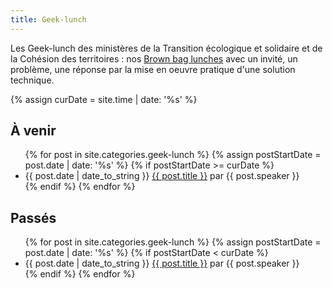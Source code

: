 ```yaml
---
title: Geek-lunch
---
```




Les Geek-lunch des ministères de la Transition écologique et solidaire et de la Cohésion des territoires : nos [Brown bag lunches](https://en.wikipedia.org/wiki/Packed_lunch) avec un invité, un problème, une réponse par la mise en oeuvre pratique d'une solution technique.

{% assign curDate = site.time | date: '%s' %}


## À venir

<ul>
  {% for post in site.categories.geek-lunch %}
  {% assign postStartDate = post.date | date: '%s' %}
    {% if postStartDate >= curDate %}
    <li>
      {{ post.date | date_to_string }} <a href="{{ post.url | prepend: site.baseurl }}">{{ post.title }}</a> par {{ post.speaker }}
    </li>
    {% endif %}
  {% endfor %}
</ul>

## Passés

<ul>
  {% for post in site.categories.geek-lunch %}
  {% assign postStartDate = post.date | date: '%s' %}
    {% if postStartDate < curDate %}
    <li>
      {{ post.date | date_to_string }} <a href="{{ post.url | prepend: site.baseurl }}">{{ post.title }}</a> par {{ post.speaker }}
    </li>
    {% endif %}
  {% endfor %}
</ul>

<!---
Pour mémoire

- Nathann Cohen
- Machine Learning - Luc Mathis
- Git/Github - Julien Bouquillon
- Christian Quest
- API - Samuel Goldszmidt
- Gephi
- R réseaux sociaux - Stéphane Trainel
-->
